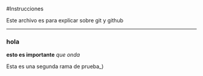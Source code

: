 #Instrucciones

Este archivo es para explicar sobre git y github

---

### hola

**esto es importante**
*que onda*

Esta es una segunda rama de prueba_)